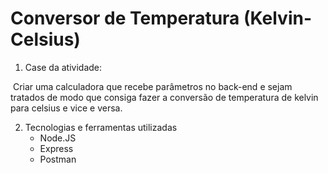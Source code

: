 # Conversor de Temperatura (Kelvin-Celsius)

1. Case da atividade:

​	Criar uma calculadora que recebe parâmetros no back-end e sejam tratados de modo que consiga fazer a conversão de temperatura de kelvin para celsius e vice e versa.

2. Tecnologias e ferramentas utilizadas
   * Node.JS
   * Express
   * Postman

